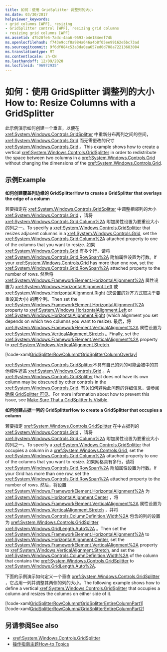 ```yaml
---
title: 如何：使用 GridSplitter 调整列的大小
ms.date: 03/30/2017
helpviewer_keywords:
- grid columns [WPF], resizing
- GridSplitter control [WPF], resizing grid columns
- resizing grid columns [WPF]
ms.assetid: 47b20fe6-7adc-4aa6-9693-b4e184eef74b
ms.openlocfilehash: f743e9ccf8a984a646a4b8f05ee99162e5bc73ad
ms.sourcegitcommit: 9f6df084c53a3da0ea657ed0d708a72213683084
ms.translationtype: MT
ms.contentlocale: zh-CN
ms.lasthandoff: 12/09/2020
ms.locfileid: "96972935"
---
```

# <a name="how-to-resize-columns-with-a-gridsplitter"></a><span data-ttu-id="4ab92-102">如何：使用 GridSplitter 调整列的大小</span><span class="sxs-lookup"><span data-stu-id="4ab92-102">How to: Resize Columns with a GridSplitter</span></span>
<span data-ttu-id="4ab92-103">此示例演示如何创建一个垂直，以便在 <xref:System.Windows.Controls.GridSplitter> 中重新分布两列之间的空间， <xref:System.Windows.Controls.Grid> 而无需更改的尺寸 <xref:System.Windows.Controls.Grid> 。</span><span class="sxs-lookup"><span data-stu-id="4ab92-103">This example shows how to create a vertical <xref:System.Windows.Controls.GridSplitter> in order to redistribute the space between two columns in a <xref:System.Windows.Controls.Grid> without changing the dimensions of the <xref:System.Windows.Controls.Grid>.</span></span>  
  
## <a name="example"></a><span data-ttu-id="4ab92-104">示例</span><span class="sxs-lookup"><span data-stu-id="4ab92-104">Example</span></span>  
 <span data-ttu-id="4ab92-105">**如何创建覆盖列边缘的 GridSplitter**</span><span class="sxs-lookup"><span data-stu-id="4ab92-105">**How to create a GridSplitter that overlays the edge of a column**</span></span>  
  
 <span data-ttu-id="4ab92-106">若要指定在 <xref:System.Windows.Controls.GridSplitter> 中调整相邻列的大小 <xref:System.Windows.Controls.Grid> ，请将 <xref:System.Windows.Controls.Grid.Column%2A> 附加属性设置为要重设大小的列之一。</span><span class="sxs-lookup"><span data-stu-id="4ab92-106">To specify a <xref:System.Windows.Controls.GridSplitter> that resizes adjacent columns in a <xref:System.Windows.Controls.Grid>, set the <xref:System.Windows.Controls.Grid.Column%2A> attached property to one of the columns that you want to resize.</span></span> <span data-ttu-id="4ab92-107">如果 <xref:System.Windows.Controls.Grid> 有多个行，请将 <xref:System.Windows.Controls.Grid.RowSpan%2A> 附加属性设置为行数。</span><span class="sxs-lookup"><span data-stu-id="4ab92-107">If your <xref:System.Windows.Controls.Grid> has more than one row, set the <xref:System.Windows.Controls.Grid.RowSpan%2A> attached property to the number of rows.</span></span> <span data-ttu-id="4ab92-108">然后将 <xref:System.Windows.FrameworkElement.HorizontalAlignment%2A> 属性设置为 <xref:System.Windows.HorizontalAlignment.Left> 或 <xref:System.Windows.HorizontalAlignment.Right> (您设置的对齐方式取决于要重设其大小) 的两个列。</span><span class="sxs-lookup"><span data-stu-id="4ab92-108">Then set the <xref:System.Windows.FrameworkElement.HorizontalAlignment%2A> property to <xref:System.Windows.HorizontalAlignment.Left> or <xref:System.Windows.HorizontalAlignment.Right> (which alignment you set depends on which two columns you want to resize).</span></span> <span data-ttu-id="4ab92-109">最后，将 <xref:System.Windows.FrameworkElement.VerticalAlignment%2A> 属性设置为 <xref:System.Windows.VerticalAlignment.Stretch> 。</span><span class="sxs-lookup"><span data-stu-id="4ab92-109">Finally, set the <xref:System.Windows.FrameworkElement.VerticalAlignment%2A> property to <xref:System.Windows.VerticalAlignment.Stretch>.</span></span>  
  
 [!code-xaml[GridSplitterRowColumn#GridSplitterColumnOverlay](~/samples/snippets/csharp/VS_Snippets_Wpf/GridSplitterRowColumn/CS/Window1.xaml#gridsplittercolumnoverlay)]  
  
 <span data-ttu-id="4ab92-110"><xref:System.Windows.Controls.GridSplitter>不具有自己的列的可能会被中的其他控件遮盖 <xref:System.Windows.Controls.Grid> 。</span><span class="sxs-lookup"><span data-stu-id="4ab92-110">A <xref:System.Windows.Controls.GridSplitter> that does not have its own column may be obscured by other controls in the <xref:System.Windows.Controls.Grid>.</span></span> <span data-ttu-id="4ab92-111">有关如何避免此问题的详细信息，请参阅[确保 GridSplitter 可见](how-to-make-sure-that-a-gridsplitter-is-visible.md)。</span><span class="sxs-lookup"><span data-stu-id="4ab92-111">For more information about how to prevent this issue, see [Make Sure That a GridSplitter Is Visible](how-to-make-sure-that-a-gridsplitter-is-visible.md).</span></span>  
  
 <span data-ttu-id="4ab92-112">**如何创建占据一列的 GridSplitter**</span><span class="sxs-lookup"><span data-stu-id="4ab92-112">**How to create a GridSplitter that occupies a column**</span></span>  
  
 <span data-ttu-id="4ab92-113">若要指定 <xref:System.Windows.Controls.GridSplitter> 在中占据列的 <xref:System.Windows.Controls.Grid> ，请将 <xref:System.Windows.Controls.Grid.Column%2A> 附加属性设置为要重设大小的列之一。</span><span class="sxs-lookup"><span data-stu-id="4ab92-113">To specify a <xref:System.Windows.Controls.GridSplitter> that occupies a column in a <xref:System.Windows.Controls.Grid>, set the <xref:System.Windows.Controls.Grid.Column%2A> attached property to one of the columns that you want to resize.</span></span> <span data-ttu-id="4ab92-114">如果网格具有多行，请将 <xref:System.Windows.Controls.Grid.RowSpan%2A> 附加属性设置为行数。</span><span class="sxs-lookup"><span data-stu-id="4ab92-114">If your Grid has more than one row, set the <xref:System.Windows.Controls.Grid.RowSpan%2A> attached property to the number of rows.</span></span> <span data-ttu-id="4ab92-115">然后，将设置 <xref:System.Windows.FrameworkElement.HorizontalAlignment%2A> 为 <xref:System.Windows.HorizontalAlignment.Center> ，将 <xref:System.Windows.FrameworkElement.VerticalAlignment%2A> 属性设置为 <xref:System.Windows.VerticalAlignment.Stretch> ，并将 <xref:System.Windows.Controls.ColumnDefinition.Width%2A> 包含的列的设置为 <xref:System.Windows.Controls.GridSplitter> <xref:System.Windows.GridLength.Auto%2A> 。</span><span class="sxs-lookup"><span data-stu-id="4ab92-115">Then set the <xref:System.Windows.FrameworkElement.HorizontalAlignment%2A> to <xref:System.Windows.HorizontalAlignment.Center>, set the <xref:System.Windows.FrameworkElement.VerticalAlignment%2A> property to <xref:System.Windows.VerticalAlignment.Stretch>, and set the <xref:System.Windows.Controls.ColumnDefinition.Width%2A> of the column that contains the <xref:System.Windows.Controls.GridSplitter> to <xref:System.Windows.GridLength.Auto%2A>.</span></span>  
  
 <span data-ttu-id="4ab92-116">下面的示例演示如何定义一个垂直 <xref:System.Windows.Controls.GridSplitter> ，它占用一列并调整其两侧的列的大小。</span><span class="sxs-lookup"><span data-stu-id="4ab92-116">The following example shows how to define a vertical <xref:System.Windows.Controls.GridSplitter> that occupies a column and resizes the columns on either side of it.</span></span>  
  
 [!code-xaml[GridSplitterRowColumn#GridSplitterEntireColumnPart1](~/samples/snippets/csharp/VS_Snippets_Wpf/GridSplitterRowColumn/CS/Window1.xaml#gridsplitterentirecolumnpart1)]  
[!code-xaml[GridSplitterRowColumn#GridSplitterEntireColumnPart2](~/samples/snippets/csharp/VS_Snippets_Wpf/GridSplitterRowColumn/CS/Window1.xaml#gridsplitterentirecolumnpart2)]  
  
## <a name="see-also"></a><span data-ttu-id="4ab92-117">另请参阅</span><span class="sxs-lookup"><span data-stu-id="4ab92-117">See also</span></span>

- <xref:System.Windows.Controls.GridSplitter>
- [<span data-ttu-id="4ab92-118">操作指南主题</span><span class="sxs-lookup"><span data-stu-id="4ab92-118">How-to Topics</span></span>](gridsplitter-how-to-topics.md)
